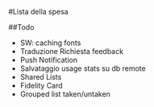 #Lista della spesa

##Todo

* SW: caching fonts
* Traduzione Richiesta feedback
* Push Notification
* Salvataggio usage stats su db remote
* Shared Lists
* Fidelity Card
* Grouped list taken/untaken
